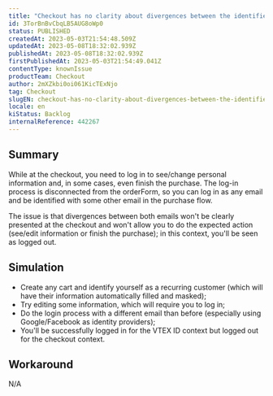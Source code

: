 ```yaml
---
title: "Checkout has no clarity about divergences between the identified and the logged in customer"
id: 3TorBnBvCbqLB5AUG8oWp0
status: PUBLISHED
createdAt: 2023-05-03T21:54:48.509Z
updatedAt: 2023-05-08T18:32:02.939Z
publishedAt: 2023-05-08T18:32:02.939Z
firstPublishedAt: 2023-05-03T21:54:49.041Z
contentType: knownIssue
productTeam: Checkout
author: 2mXZkbi0oi061KicTExNjo
tag: Checkout
slugEN: checkout-has-no-clarity-about-divergences-between-the-identified-and-the-logged-in-customer
locale: en
kiStatus: Backlog
internalReference: 442267
---
```


## Summary


While at the checkout, you need to log in to see/change personal information and, in some cases, even finish the purchase. The log-in process is disconnected from the orderForm, so you can log in as any email and be identified with some other email in the purchase flow.

The issue is that divergences between both emails won't be clearly presented at the checkout and won't allow you to do the expected action (see/edit information or finish the purchase); in this context, you'll be seen as logged out.


##

## Simulation



- Create any cart and identify yourself as a recurring customer (which will have their information automatically filled and masked);
- Try editing some information, which will require you to log in;
- Do the login process with a different email than before (especially using Google/Facebook as identity providers);
- You'll be successfully logged in for the VTEX ID context but logged out for the checkout context.


##

## Workaround


N/A




